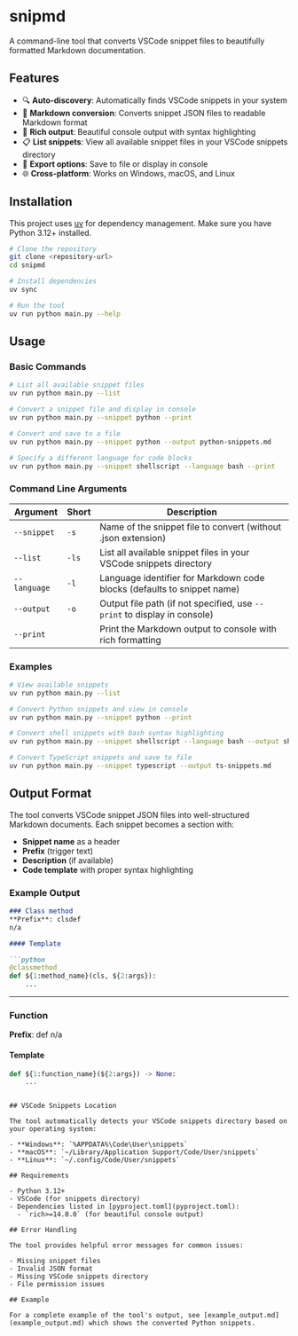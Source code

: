 # snipmd

A command-line tool that converts VSCode snippet files to beautifully formatted Markdown documentation.

## Features

- 🔍 **Auto-discovery**: Automatically finds VSCode snippets in your system
- 📝 **Markdown conversion**: Converts snippet JSON files to readable Markdown format
- 🎨 **Rich output**: Beautiful console output with syntax highlighting
- 📋 **List snippets**: View all available snippet files in your VSCode snippets directory
- 💾 **Export options**: Save to file or display in console
- 🌐 **Cross-platform**: Works on Windows, macOS, and Linux

## Installation

This project uses [uv](https://docs.astral.sh/uv/) for dependency management. Make sure you have Python 3.12+ installed.

```bash
# Clone the repository
git clone <repository-url>
cd snipmd

# Install dependencies
uv sync

# Run the tool
uv run python main.py --help
```

## Usage

### Basic Commands

```bash
# List all available snippet files
uv run python main.py --list

# Convert a snippet file and display in console
uv run python main.py --snippet python --print

# Convert and save to a file
uv run python main.py --snippet python --output python-snippets.md

# Specify a different language for code blocks
uv run python main.py --snippet shellscript --language bash --print
```

### Command Line Arguments

| Argument | Short | Description |
|----------|-------|-------------|
| `--snippet` | `-s` | Name of the snippet file to convert (without .json extension) |
| `--list` | `-ls` | List all available snippet files in your VSCode snippets directory |
| `--language` | `-l` | Language identifier for Markdown code blocks (defaults to snippet name) |
| `--output` | `-o` | Output file path (if not specified, use `--print` to display in console) |
| `--print` | | Print the Markdown output to console with rich formatting |

### Examples

```bash
# View available snippets
uv run python main.py --list

# Convert Python snippets and view in console
uv run python main.py --snippet python --print

# Convert shell snippets with bash syntax highlighting
uv run python main.py --snippet shellscript --language bash --output shell-snippets.md

# Convert TypeScript snippets and save to file
uv run python main.py --snippet typescript --output ts-snippets.md
```

## Output Format

The tool converts VSCode snippet JSON files into well-structured Markdown documents. Each snippet becomes a section with:

- **Snippet name** as a header
- **Prefix** (trigger text)
- **Description** (if available)
- **Code template** with proper syntax highlighting

### Example Output

```markdown
### Class method
**Prefix**: clsdef
n/a

#### Template

```python
@classmethod
def ${1:method_name}(cls, ${2:args}):
    ...
```

---
### Function
**Prefix**: def
n/a

#### Template

```python
def ${1:function_name}(${2:args}) -> None:
    ...
```
```

## VSCode Snippets Location

The tool automatically detects your VSCode snippets directory based on your operating system:

- **Windows**: `%APPDATA%\Code\User\snippets`
- **macOS**: `~/Library/Application Support/Code/User/snippets`
- **Linux**: `~/.config/Code/User/snippets`

## Requirements

- Python 3.12+
- VSCode (for snippets directory)
- Dependencies listed in [pyproject.toml](pyproject.toml):
  - `rich>=14.0.0` (for beautiful console output)

## Error Handling

The tool provides helpful error messages for common issues:

- Missing snippet files
- Invalid JSON format
- Missing VSCode snippets directory
- File permission issues

## Example

For a complete example of the tool's output, see [example_output.md](example_output.md) which shows the converted Python snippets.